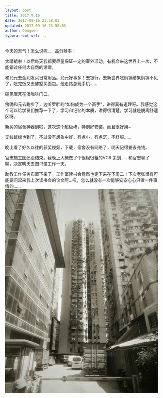 ```yaml
---
layout: post
title: 2017.9.16
date: 2017-09-16 23:58:03
updated: 2017-09-16 23:58:03
author: Dongwen
typora-root-url: ..
---
```




今天的天气！怎么说呢……高分辨率！

太晴朗啦！以后每天我都要尽量保证一定的室外活动。有机会来这世界上一次，不能错过任何大自然的馈赠。

和允元去金润发买日常用品。允元好事多！去银行，去新世界吃焖锅结果焖锅不见了，吃完饭又去酵墅买面包。他走路总玩手机……

碰见唐芃在漫咖啡门口。

傍晚和元去跑步了，边听罗胖的“如何成为一个高手”，讲得真有道理呀。我感觉这个可以给学员们推荐一下了，学习和记忆的本质，讲得很清楚。学习就是脱离舒适区呀。

新买的宿舍神器到啦，这次这个超级棒，特别好安装，而且很好用~

无线鼠标也到了，不过没有想象中好，有点小，有点沉，不舒服……

晚上看了好久以往的获奖视频，下载，宿舍没有网络了，明天记得要去充钱。

官志施工图还没结束。我晚上大概做了个很粗很粗的VCR 策划……和官志聊了聊，决定明天去图书馆工作一天。

助教工作任务布置下来了。工作室读书会竟然也定下来在下周二！下次老张很有可能要问起来我上次读书会的论文阿…哎，怎么就没有一次能够安安心心只做一件事情的…… ![](/img/in-post/x45412128.jpg)
